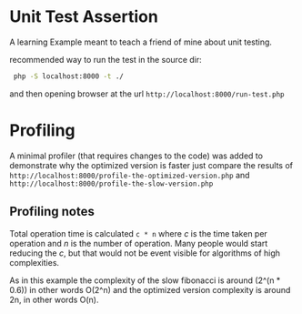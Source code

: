# Unit Test Assertion

A learning Example meant to teach a friend of mine about unit testing.

recommended way to run the test in the source dir:
```bash
 php -S localhost:8000 -t ./
```

and then opening browser at the url `http://localhost:8000/run-test.php`

# Profiling

A minimal profiler (that requires changes to the code) was added to demonstrate why the optimized version is faster
just compare the results of `http://localhost:8000/profile-the-optimized-version.php` 
and `http://localhost:8000/profile-the-slow-version.php`

## Profiling notes
Total operation time is calculated `c * n` where *c* is the time taken per operation and *n* is the number of 
operation. Many people would start reducing the *c*, but that would not be event visible for algorithms of high 
complexities.

As in this example the complexity of the slow fibonacci is around (2^(n * 0.6)) in other words O(2^n)
 and the optimized version complexity is around 2n, in other words O(n). 